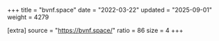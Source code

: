 +++
title = "bvnf.space"
date = "2022-03-22"
updated = "2025-09-01"
weight = 4279

[extra]
source = "https://bvnf.space/"
ratio = 86
size = 4
+++
